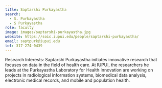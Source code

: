 ```yaml
---
title: Saptarshi Purkayastha
search:
  - S. Purkayastha
  - S Purkayastha
role: faculty
image: images/saptarshi-purkayastha.jpg
website: https://soic.iupui.edu/people/saptarshi-purkayastha/
email: saptpurk@iupui.edu
tel: 317-274-0439
---
```


Research Interests: Saptarshi Purkayastha initiates innovative research that focuses on data in the field of health care. At IUPUI, the researchers he leads at the Purkayastha Laboratory for Health Innovation are working on projects in radiological information systems, biomedical data analysis, electronic medical records, and mobile and population health.
